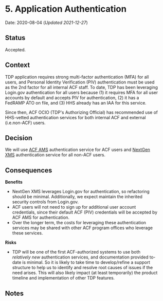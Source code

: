 # 5. Application Authentication

Date: 2020-08-04 (_Updated 2021-12-27_)

## Status

Accepted. 

## Context

TDP application requires strong multi-factor authentication (MFA) for all users, and Personal Identity Verification (PIV) authentication must be used as the 2nd factor for all internal ACF staff. To date, TDP has been leveraging Login.gov authentication for all users because (1) it requires MFA for all user accounts by default and accepts PIV for authentication, (2) it has a FedRAMP ATO on file, and (3) HHS already has an IAA for this service. 

Since then, ACF OCIO (TDP's Authorizing Official) has recommended use of HHS-vetted authentication services for both internal ACF and external (i.e.non-ACF) users.

## Decision

We will use [ACF AMS](https://hhsgov.sharepoint.com/:w:/s/TANFDataPortalOFA/EYsh4YvAE0hLrr_rVhYKsGABgeA_yuHzt-v7TGbxaBF2jA?e=zriBjY) authentication service for ACF users and [NextGen XMS](https://hhsgov.sharepoint.com/:f:/s/TANFDataPortalOFA/EpDotsWsib1DgLradoN-m0oB8jWPsNswjLZJqeOc3gU_ZQ?e=16f4mF) authentication service for all non-ACF users.

## Consequences

**Benefits** 
- NextGen XMS leverages Login.gov for authentication, so refactoring should be minimal. Additionally, we expect maintain the inherited security controls from Login.gov.
- ACF users will not need to sign up for additional user account credentials, since their default ACF (PIV) credentials will be accepted by ACF AMS for authentication. 
- Over the longer term, the costs for leveraging these authentication services may be shared with other ACF program offices who leverage these services. 

**Risks**
- TDP will be one of the first ACF-authorized systems to use both _relatively new_ authentication services, and documentation provided to-date is minimal. So it is likely to take time to develop/refine a support structure to help us to identify and resolve root causes of issues if the need arises. This will also likely impact (at least temporarily) the product timeline and implementation of other TDP features. 

## Notes
